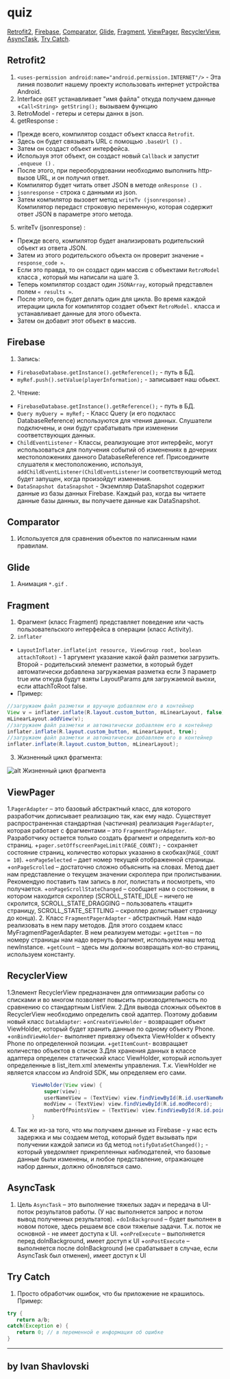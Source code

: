 # quiz
[Retrofit2](#Retrofit2), 
[Firebase](#Firebase), 
[Comparator](#Comparator), 
[Glide](#Glide), 
[Fragment](#Fragment), 
[ViewPager](#ViewPager), 
[RecyclerView](#RecyclerView), 
[AsyncTask](#AsyncTask), 
[Try Catch](#Try_Catch).


<a name="Retrofit2"></a> 
## **Retrofit2**
                
1. `<uses-permission android:name="android.permission.INTERNET"/>` - Эта линия позволит нашему проекту использовать интернет устройства Android.
2. Interface `@GET` устанавливает "имя файла" откуда получаем данные
   +`Call<String> getString();` вызываем функцию
3. RetroModel - гетеры и сетеры даннх в json.
4. getResponse :
+ Прежде всего, компилятор создаст объект класса `Retrofit`.
+  Здесь он будет связывать URL с помощью `.baseUrl ()` .
+  Затем он создаст объект интерфейса. 
+  Используя этот объект, он создаст новый `Callback` и запустит `.enqueue ()` .
+  После этого, при переоборудовании необходимо выполнить http-вызов URL, и он получил ответ.
+  Компилятор будет читать ответ JSON в методе `onResponse ()` .
+  `jsonresponse`  - строка с данными из json.
+   Затем компилятор вызовет метод `writeTv (jsonresponse)` . Компилятор передаст строковую переменную, которая содержит ответ JSON в параметре этого метода.
5. writeTv (jsonresponse) :
 +   Прежде всего, компилятор будет анализировать родительский объект из ответа JSON.
 +   Затем из этого родительского объекта он проверит значение `« response_code »`.
 +   Если это правда, то он создаст один массив с объектами `RetroModel` класса , который мы написали на шаге 3.
 +   Теперь компилятор создаст один `JSONArray`, который представлен полем `« results »`.
  +  После этого, он будет делать один для цикла. Во время каждой итерации цикла for компилятор создает объект  `RetroModel.` класса и устанавливает данные для этого объекта.
  +  Затем он добавит этот объект в массив.
  
<a name="Firebase"></a> 
## **Firebase**
 1. Запись: 
 + `FirebaseDatabase.getInstance().getReference();` - путь в БД.
 + `myRef.push().setValue(playerInformation);` - записывает наш обьект.
 2. Чтение:
 + `FirebaseDatabase.getInstance().getReference();` - путь в БД.
 + `Query myQuery = myRef;` -  Класс Query (и его подкласс DatabaseReference) используются для чтения данных. Слушатели подключены, и они будут срабатывать при изменении соответствующих данных.
 + `ChildEventListener` - Классы, реализующие этот интерфейс, могут использоваться для получения событий об изменениях в дочерних местоположениях данного DatabaseReference ref. Присоедините слушателя к местоположению, используя, `addChildEventListener(ChildEventListener)`и соответствующий метод будет запущен, когда произойдут изменения.
 + `DataSnapshot dataSnapshot` - Экземпляр DataSnapshot содержит данные из базы данных Firebase. Каждый раз, когда вы читаете данные базы данных, вы получаете данные как DataSnapshot.
 
 <a name="Comparator"></a> 
 ## **Comparator**
 1. Используется для сравнения объектов по написанным нами правилам.
  
  
 <a name="Glide"></a> 
 ## **Glide**
 1. Анимация `*.gif` .
 
 <a name="Fragment"></a> 
## **Fragment**
1. Фрагмент (класс Fragment) представляет поведение или часть пользовательского интерфейса в операции (класс Activity).
2. `inflater` 
+ `LayoutInflater.inflate(int resource, ViewGroup root, boolean attachToRoot)` - 1 аргумент указание какой файл разметки загрузить. Второй - родительский элемент разметки, в который будет автоматически добавлена загружаемая разметка если 3 параметр true или откуда будут взяты LayoutParams для загружаемой вьюхи, если attachToRoot false.
+ Пример:
```java
//загружаем файл разметки и вручную добавляем его в контейнер
View v = inflater.inflate(R.layout.custom_button, mLinearLayout, false);
mLinearLayout.addView(v);
//загружаем файл разметки и автоматически добавляем его в контейнер
inflater.inflate(R.layout.custom_button, mLinearLayout, true);
//загружаем файл разметки и автоматически добавляем его в контейнер
inflater.inflate(R.layout.custom_button, mLinearLayout);
```
3. Жизненный цикл фрагмента:<br/>

![alt Жизненный цикл фрагмента ](https://developer.android.com/images/fragment_lifecycle.png?hl=RU)

<a name="ViewPager"></a> 
## **ViewPager**
1.`PagerAdapter` – это базовый абстрактный класс, для которого разработчик дописывает реализацию так, как ему надо. Существует распространенная стандартная (частичная) реализация `PagerAdapter`, которая работает с фрагментами – это `FragmentPagerAdapter`. Разработчику остается только создать фрагмент и определить кол-во страниц.
+`pager.setOffscreenPageLimit(PAGE_COUNT);` - сохраняет состояние страниц, количество которых указанно в скобках(`PAGE_COUNT = 10`).
+`onPageSelected` – дает номер текущей отображенной страницы.
+`onPageScrolled` – достаточно сложно объяснить на словах. Метод дает нам представление о текущем значении скроллера при пролистывании. Рекомендую поставить там запись в лог, полистать и посмотреть, что получается.
+`onPageScrollStateChanged` – сообщает нам о состоянии, в котором находится скроллер (SCROLL_STATE_IDLE – ничего не скролится, SCROLL_STATE_DRAGGING – пользователь «тащит» страницу, SCROLL_STATE_SETTLING – скроллер долистывает страницу до конца).
2. Класс `FragmentPagerAdapter` - абстрактный. Нам надо реализовать в нем пару методов. Для этого создаем класс MyFragmentPagerAdapter. В нем реализуем методы:
+`getItem` – по номеру страницы нам надо вернуть фрагмент, используем наш метод newInstance.
+`getCount` – здесь мы должны возвращать кол-во страниц, используем константу.


<a name="RecyclerView"></a> 
## **RecyclerView**
1.Элемент RecyclerView предназначен для оптимизации работы со списками и во многом позволяет повысить производительность по сравнению со стандартным ListView.
2.Для вывода сложных объектов в RecyclerView необходимо определить свой адаптер. Поэтому добавим новый класс `DataAdapter`:
+`onCreateViewHolder` - возвращает объект ViewHolder, который будет хранить данные по одному объекту Phone.
+`onBindViewHolder`- выполняет привязку объекта ViewHolder к объекту Phone по определенной позиции.
+`getItemCount`- возвращает количество объектов в списке
3.Для хранения данных в классе адаптера определен статический класс ViewHolder, который использует определенные в list_item.xml элементы управления. Т.к. ViewHolder не является классом из Android SDK, мы определяем его сами.
```java 
        ViewHolder(View view) {
            super(view);
            userNameView = (TextView) view.findViewById(R.id.userNameRecord);
            modView = (TextView) view.findViewById(R.id.modRecord);
            numberOfPointsView = (TextView) view.findViewById(R.id.pointRecord);
        }
```
4. Так же из-за того, что мы получаем данные из Firebase - у нас есть задержка и мы создаем метод, который будет вызывать при получении каждой записи из бд  метод `notifyDataSetChanged();` - который уведомляет прикрепленных наблюдателей, что базовые данные были изменены, и любое представление, отражающее набор данных, должно обновляться само.

<a name="AsyncTask"></a> 
## **AsyncTask**
1. Цель `AsyncTask`  – это выполнение тяжелых задач и передача в UI-поток результатов работы. (У нас выполняется запрос и потом вывод полученных результатов).
+`doInBackground` – будет выполнен в новом потоке, здесь решаем все свои тяжелые задачи. Т.к. поток не основной - не имеет доступа к UI.
+`onPreExecute` – выполняется перед doInBackground, имеет доступ к UI
+`onPostExecute` – выполняется после doInBackground (не срабатывает в случае, если AsyncTask был отменен), имеет доступ к UI

<a name="Try_Catch"></a>
## **Try Catch**
1. Просто обработчик ошибок, что бы приложение не крашилось.
<br/> Пример:
 ```java 
 try {
    return a/b;
catch(Exception e) {
    return 0; // в переменной е информация об ошибке
}
```
 ***
 ## by Ivan Shavlovski
